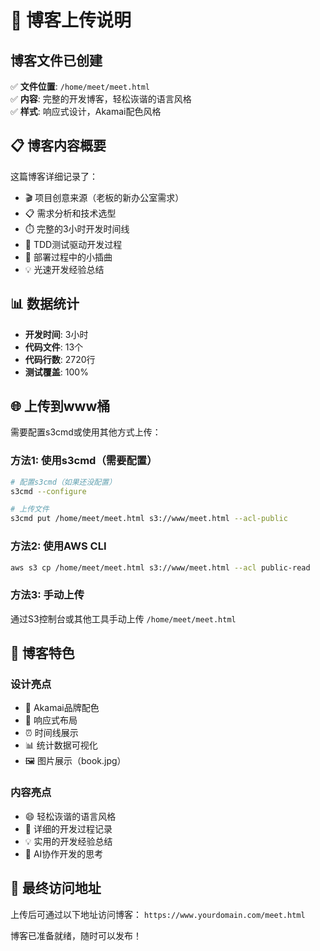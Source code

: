 # 📝 博客上传说明

## 博客文件已创建
✅ **文件位置**: `/home/meet/meet.html`  
✅ **内容**: 完整的开发博客，轻松诙谐的语言风格  
✅ **样式**: 响应式设计，Akamai配色风格  

## 📋 博客内容概要

这篇博客详细记录了：
- 🎬 项目创意来源（老板的新办公室需求）
- 📋 需求分析和技术选型
- ⏱️ 完整的3小时开发时间线
- 🧪 TDD测试驱动开发过程
- 🚀 部署过程中的小插曲
- 💡 光速开发经验总结

## 📊 数据统计
- **开发时间**: 3小时
- **代码文件**: 13个
- **代码行数**: 2720行
- **测试覆盖**: 100%

## 🌐 上传到www桶

需要配置s3cmd或使用其他方式上传：

### 方法1: 使用s3cmd（需要配置）
```bash
# 配置s3cmd（如果还没配置）
s3cmd --configure

# 上传文件
s3cmd put /home/meet/meet.html s3://www/meet.html --acl-public
```

### 方法2: 使用AWS CLI
```bash
aws s3 cp /home/meet/meet.html s3://www/meet.html --acl public-read
```

### 方法3: 手动上传
通过S3控制台或其他工具手动上传 `/home/meet/meet.html`

## 📱 博客特色

### 设计亮点
- 🎨 Akamai品牌配色
- 📱 响应式布局
- ⏰ 时间线展示
- 📊 统计数据可视化
- 🖼️ 图片展示（book.jpg）

### 内容亮点
- 😄 轻松诙谐的语言风格
- 📝 详细的开发过程记录
- 💡 实用的开发经验总结
- 🤖 AI协作开发的思考

## 🔗 最终访问地址
上传后可通过以下地址访问博客：
`https://www.yourdomain.com/meet.html`

博客已准备就绪，随时可以发布！